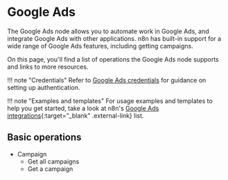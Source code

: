 # Google Ads

The Google Ads node allows you to automate work in Google Ads, and integrate Google Ads with other applications. n8n has built-in support for a wide range of Google Ads features, including getting campaigns. 

On this page, you'll find a list of operations the Google Ads node supports and links to more resources.

!!! note "Credentials"
    Refer to [Google Ads credentials](/integrations/builtin/credentials/google/) for guidance on setting up authentication. 

!!! note "Examples and templates"
    For usage examples and templates to help you get started, take a look at n8n's [Google Ads integrations](https://n8n.io/integrations/google-ads/){:target="_blank" .external-link} list.


## Basic operations

* Campaign
  * Get all campaigns
  * Get a campaign
